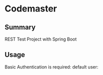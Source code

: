 Codemaster
===========

Summary
-----------

REST Test Project with Spring Boot

Usage
-------

Basic Authentication is required:
default user: 
